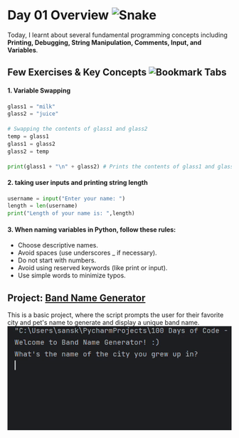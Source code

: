 <h1> Day 01 Overview <img src="https://raw.githubusercontent.com/Tarikul-Islam-Anik/Animated-Fluent-Emojis/master/Emojis/Animals/Snake.png" alt="Snake" width="20" height="20" />
</h1>
<p> 
  Today, I learnt about several fundamental programming concepts including <strong>Printing, Debugging, String Manipulation, Comments, Input, and Variables</strong>.
</p>

## Few Exercises & Key Concepts <img src="https://raw.githubusercontent.com/Tarikul-Islam-Anik/Animated-Fluent-Emojis/master/Emojis/Objects/Bookmark%20Tabs.png" alt="Bookmark Tabs" width="25" height="25" />

#### 1. Variable Swapping
```python
glass1 = "milk"
glass2 = "juice"

# Swapping the contents of glass1 and glass2
temp = glass1
glass1 = glass2
glass2 = temp

print(glass1 + "\n" + glass2) # Prints the contents of glass1 and glass2 on separate lines
```

#### 2. taking user inputs and printing string length
```python
username = input("Enter your name: ")
length = len(username)
print("Length of your name is: ",length)
```
#### 3. When naming variables in Python, follow these rules:

- Choose descriptive names.
- Avoid spaces (use underscores _ if necessary).
- Do not start with numbers.
- Avoid using reserved keywords (like print or input).
- Use simple words to minimize typos.

## Project: [Band Name Generator](https://github.com/sanskrutihere/100DaysofPython/blob/main/day%2001/band-name-generator.py)
This is a basic project, where the script prompts the user for their favorite city and pet's name to generate and display a unique band name.
![Day 1 GIF](https://github.com/sanskrutihere/100DaysofPython/blob/main/assets/gif/band-name-generator.gif)
